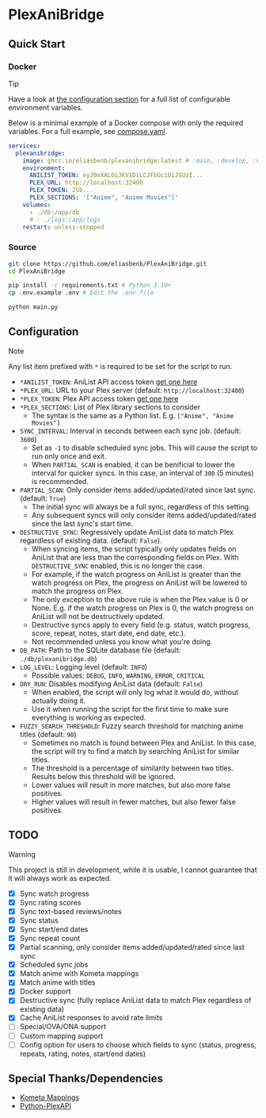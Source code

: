 # PlexAniBridge

## Quick Start

### Docker

> [!TIP]
> Have a look at [the configuration section](#Configuration) for a full list of configurable environment variables.
>
> Below is a minimal example of a Docker compose with only the required variables. For a full example, see [compose.yaml](./compose.yaml).

```yaml
services:
  plexanibridge:
    image: ghcr.io/eliasbenb/plexanibridge:latest # :main, :develop, :v0.1.0, etc.
    environment:
      ANILIST_TOKEN: eyJ0eXALOiJKV1DiLCJFbGciOiJSUzI...
      PLEX_URL: http://localhost:32400
      PLEX_TOKEN: 2Sb...
      PLEX_SECTIONS: '["Anime", "Anime Movies"]'
    volumes:
      - ./db:/app/db
      # - ./logs:/app/logs
    restart: unless-stopped
```

### Source

```bash
git clone https://github.com/eliasbenb/PlexAniBridge.git
cd PlexAniBridge

pip install -r requirements.txt # Python 3.10+
cp .env.example .env # Edit the .env file

python main.py
```

## Configuration

> [!NOTE]
> Any list item prefixed with `*` is required to be set for the script to run.

- `*ANILIST_TOKEN`: AniList API access token [get one here](https://anilist.co/login?apiVersion=v2&client_id=23079&response_type=token)
- `*PLEX_URL`: URL to your Plex server (default: `http://localhost:32400`)
- `*PLEX_TOKEN`: Plex API access token [get one here](https://support.plex.tv/articles/204059436-finding-an-authentication-token-x-plex-token/)
- `*PLEX_SECTIONS`: List of Plex library sections to consider
  - The syntax is the same as a Python list. E.g. `["Anime", "Anime Movies"]`
- `SYNC_INTERVAL`: Interval in seconds between each sync job. (default: `3600`)
  - Set as `-1` to disable scheduled sync jobs. This will cause the script to run only once and exit.
  - When `PARTIAL_SCAN` is enabled, it can be benificial to lower the interval for quicker syncs. In this case, an interval of `300` (5 minutes) is recommended.
- `PARTIAL_SCAN`: Only consider items added/updated/rated since last sync. (default: `True`)
  - The initial sync will always be a full sync, regardless of this setting.
  - Any subsequent syncs will only consider items added/updated/rated since the last sync's start time.
- `DESTRUCTIVE_SYNC`: Regressively update AniList data to match Plex regardless of existing data. (default: `False`).
  - When syncing items, the script typically only updates fields on AniList that are less than the corresponding fields on Plex. With `DESTRUCTIVE_SYNC` enabled, this is no longer the case.
  - For example, if the watch progress on AniList is greater than the watch progress on Plex, the progress on AniList will be lowered to match the progress on Plex.
  - The only exception to the above rule is when the Plex value is 0 or None. E.g. if the watch progress on Plex is 0, the watch progress on AniList will not be destructively updated.
  - Destructive syncs apply to every field (e.g. status, watch progress, score, repeat, notes, start date, end date, etc.).
  - Not recommended unless you know what you're doing.
- `DB_PATH`: Path to the SQLite database file (default: `./db/plexanibridge.db`)
- `LOG_LEVEL`: Logging level (default: `INFO`)
  - Possible values: `DEBUG`, `INFO`, `WARNING`, `ERROR`, `CRITICAL`
- `DRY_RUN`: Disables modifying AniList data (default: `False`)
  - When enabled, the script will only log what it would do, without actually doing it.
  - Use it when running the script for the first time to make sure everything is working as expected.
- `FUZZY_SEARCH_THRESHOLD`: Fuzzy search threshold for matching anime titles (default: `90`)
  - Sometimes no match is found between Plex and AniList. In this case, the script will try to find a match by searching AniList for similar titles.
  - The threshold is a percentage of similarity between two titles. Results below this threshold will be ignored.
  - Lower values will result in more matches, but also more false positives.
  - Higher values will result in fewer matches, but also fewer false positives.

## TODO

> [!WARNING]
> This project is still in development, while it is usable, I cannot guarantee that it will always work as expected.

- [x] Sync watch progress
- [x] Sync rating scores
- [x] Sync text-based reviews/notes
- [x] Sync status
- [x] Sync start/end dates
- [x] Sync repeat count
- [x] Partial scanning, only consider items added/updated/rated since last sync
- [x] Scheduled sync jobs
- [x] Match anime with Kometa mappings
- [x] Match anime with titles
- [x] Docker support
- [x] Destructive sync (fully replace AniList data to match Plex regardless of existing data)
- [x] Cache AniList responses to avoid rate limits
- [ ] Special/OVA/ONA support
- [ ] Custom mapping support
- [ ] Config option for users to choose which fields to sync (status, progress, repeats, rating, notes, start/end dates)

## Special Thanks/Dependencies

- [Kometa Mappings](https://github.com/Kometa-Team/Anime-IDs)
- [Python-PlexAPI](https://github.com/pkkid/python-plexapi)
